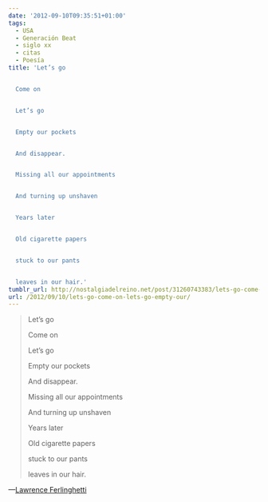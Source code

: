 ```yaml
---
date: '2012-09-10T09:35:51+01:00'
tags:
  - USA
  - Generación Beat
  - siglo xx
  - citas
  - Poesía
title: 'Let’s go


  Come on


  Let’s go


  Empty our pockets


  And disappear.


  Missing all our appointments


  And turning up unshaven


  Years later


  Old cigarette papers


  stuck to our pants


  leaves in our hair.'
tumblr_url: http://nostalgiadelreino.net/post/31260743383/lets-go-come-on-lets-go-empty-our
url: /2012/09/10/lets-go-come-on-lets-go-empty-our/
---
```


<blockquote><p>Let’s go</p>

<p>Come on</p>

<p>Let’s go</p>

<p>Empty our pockets</p>

<p>And disappear.</p>

<p>Missing all our appointments</p>

<p>And turning up unshaven</p>

<p>Years later</p>

<p>Old cigarette papers</p>

<p>stuck to our pants</p>

<p>leaves in our hair.</p></blockquote>&#8212;<a href="http://en.wikipedia.org/wiki/Lawrence_Ferlinghetti" title="Lawrence Ferlinghetti">Lawrence Ferlinghetti</a>